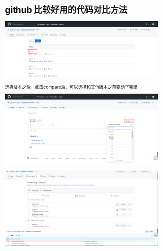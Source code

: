 # github 比较好用的代码对比方法

![](https://github.com/yinzhipeng123/markdown_log/blob/main/docs/image/github/select_png.png?raw=true)

选择版本之后，点击compare后，可以选择和其他版本之前变动了哪里

![](https://github.com/yinzhipeng123/markdown_log/blob/main/docs/image/github/select_tag.png?raw=true)

![](https://github.com/yinzhipeng123/markdown_log/blob/main/docs/image/github/select_compare.png?raw=true)
